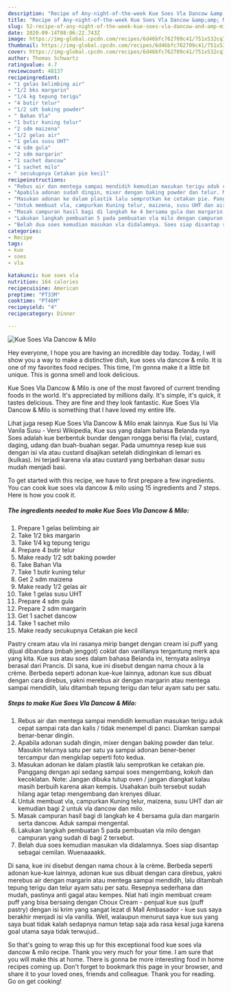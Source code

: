 ```yaml
---
description: "Recipe of Any-night-of-the-week Kue Soes Vla Dancow &amp;amp; Milo"
title: "Recipe of Any-night-of-the-week Kue Soes Vla Dancow &amp;amp; Milo"
slug: 52-recipe-of-any-night-of-the-week-kue-soes-vla-dancow-and-amp-milo
date: 2020-09-14T08:06:22.743Z
image: https://img-global.cpcdn.com/recipes/6d46bfc762709c41/751x532cq70/kue-soes-vla-dancow-milo-foto-resep-utama.jpg
thumbnail: https://img-global.cpcdn.com/recipes/6d46bfc762709c41/751x532cq70/kue-soes-vla-dancow-milo-foto-resep-utama.jpg
cover: https://img-global.cpcdn.com/recipes/6d46bfc762709c41/751x532cq70/kue-soes-vla-dancow-milo-foto-resep-utama.jpg
author: Thomas Schwartz
ratingvalue: 4.7
reviewcount: 48137
recipeingredient:
- "1 gelas belimbing air"
- "1/2 bks margarin"
- "1/4 kg tepung terigu"
- "4 butir telur"
- "1/2 sdt baking powder"
- " Bahan Vla"
- "1 butir kuning telur"
- "2 sdm maizena"
- "1/2 gelas air"
- "1 gelas susu UHT"
- "4 sdm gula"
- "2 sdm margarin"
- "1 sachet dancow"
- "1 sachet milo"
- " secukupnya Cetakan pie kecil"
recipeinstructions:
- "Rebus air dan mentega sampai mendidih kemudian masukan terigu aduk cepat sampai rata dan kalis / tidak menempel di panci. Diamkan sampai benar-benar dingin."
- "Apabila adonan sudah dingin, mixer dengan baking powder dan telur. Masukin telurnya satu per satu ya sampai adonan bener-bener tercampur dan mengkilap seperti foto kedua."
- "Masukan adonan ke dalam plastik lalu semprotkan ke cetakan pie. Panggang dengan api sedang sampai soes mengembang, kokoh dan kecoklatan. Note: Jangan dibuka tutup oven / jangan diangkat kalau masih berbuih karena akan kempis. Usahakan buih tersebut sudah hilang agar tetap mengembang dan krenyes diluar."
- "Untuk membuat vla, campurkan Kuning telur, maizena, susu UHT dan air kemudian bagi 2 untuk vla dancow dan milo."
- "Masak campuran hasil bagi di langkah ke 4 bersama gula dan margarin serta dancow. Aduk sampai mengental."
- "Lakukan langkah pembuatan 5 pada pembuatan vla milo dengan campuran yang sudah di bagi 2 tersebut."
- "Belah dua soes kemudian masukan vla didalamnya. Soes siap disantap sebagai cemilan. Wuenaaaakk."
categories:
- Recipe
tags:
- kue
- soes
- vla

katakunci: kue soes vla 
nutrition: 164 calories
recipecuisine: American
preptime: "PT33M"
cooktime: "PT46M"
recipeyield: "4"
recipecategory: Dinner

---
```



![Kue Soes Vla Dancow &amp; Milo](https://img-global.cpcdn.com/recipes/6d46bfc762709c41/751x532cq70/kue-soes-vla-dancow-milo-foto-resep-utama.jpg)

Hey everyone, I hope you are having an incredible day today. Today, I will show you a way to make a distinctive dish, kue soes vla dancow &amp; milo. It is one of my favorites food recipes. This time, I'm gonna make it a little bit unique. This is gonna smell and look delicious.

Kue Soes Vla Dancow &amp; Milo is one of the most favored of current trending foods in the world. It's appreciated by millions daily. It's simple, it's quick, it tastes delicious. They are fine and they look fantastic. Kue Soes Vla Dancow &amp; Milo is something that I have loved my entire life.

Lihat juga resep Kue Soes Vla Dancow &amp; Milo enak lainnya. Kue Sus Isi Vla Vanila Susu - Versi Wikipedia, Kue sus yang dalam bahasa Belanda nya Soes adalah kue berbentuk bundar dengan rongga berisi fla (vla), custard, daging, udang dan buah-buahan segar. Pada umumnya resep kue sus dengan isi vla atau custard disajikan setelah didinginkan di lemari es (kulkas). Ini terjadi karena vla atau custard yang berbahan dasar susu mudah menjadi basi.


To get started with this recipe, we have to first prepare a few ingredients. You can cook kue soes vla dancow &amp; milo using 15 ingredients and 7 steps. Here is how you cook it.

<!--inarticleads1-->

##### The ingredients needed to make Kue Soes Vla Dancow &amp; Milo:

1. Prepare 1 gelas belimbing air
1. Take 1/2 bks margarin
1. Take 1/4 kg tepung terigu
1. Prepare 4 butir telur
1. Make ready 1/2 sdt baking powder
1. Take  Bahan Vla
1. Take 1 butir kuning telur
1. Get 2 sdm maizena
1. Make ready 1/2 gelas air
1. Take 1 gelas susu UHT
1. Prepare 4 sdm gula
1. Prepare 2 sdm margarin
1. Get 1 sachet dancow
1. Take 1 sachet milo
1. Make ready  secukupnya Cetakan pie kecil


Pastry cream atau vla ini rasanya mirip banget dengan cream isi puff yang dijual dibandara (mbah jenggot) coklat dan vanillanya tergantung merk apa yang kita. Kue sus atau soes dalam bahasa Belanda ini, ternyata aslinya berasal dari Prancis. Di sana, kue ini disebut dengan nama choux à la crème. Berbeda seperti adonan kue-kue lainnya, adonan kue sus dibuat dengan cara direbus, yakni merebus air dengan margarin atau mentega sampai mendidih, lalu ditambah tepung terigu dan telur ayam satu per satu. 

<!--inarticleads2-->

##### Steps to make Kue Soes Vla Dancow &amp; Milo:

1. Rebus air dan mentega sampai mendidih kemudian masukan terigu aduk cepat sampai rata dan kalis / tidak menempel di panci. Diamkan sampai benar-benar dingin.
1. Apabila adonan sudah dingin, mixer dengan baking powder dan telur. Masukin telurnya satu per satu ya sampai adonan bener-bener tercampur dan mengkilap seperti foto kedua.
1. Masukan adonan ke dalam plastik lalu semprotkan ke cetakan pie. Panggang dengan api sedang sampai soes mengembang, kokoh dan kecoklatan. Note: Jangan dibuka tutup oven / jangan diangkat kalau masih berbuih karena akan kempis. Usahakan buih tersebut sudah hilang agar tetap mengembang dan krenyes diluar.
1. Untuk membuat vla, campurkan Kuning telur, maizena, susu UHT dan air kemudian bagi 2 untuk vla dancow dan milo.
1. Masak campuran hasil bagi di langkah ke 4 bersama gula dan margarin serta dancow. Aduk sampai mengental.
1. Lakukan langkah pembuatan 5 pada pembuatan vla milo dengan campuran yang sudah di bagi 2 tersebut.
1. Belah dua soes kemudian masukan vla didalamnya. Soes siap disantap sebagai cemilan. Wuenaaaakk.


Di sana, kue ini disebut dengan nama choux à la crème. Berbeda seperti adonan kue-kue lainnya, adonan kue sus dibuat dengan cara direbus, yakni merebus air dengan margarin atau mentega sampai mendidih, lalu ditambah tepung terigu dan telur ayam satu per satu. Resepnya sederhana dan mudah, pastinya anti gagal atau kempes. Niat hati ingin membuat cream puff yang bisa bersaing dengan Choux Cream - penjual kue sus (puff pastry) dengan isi krim yang sangat lezat di Mall Ambasador - kue sus saya berakhir menjadi isi vla vanilla. Well, walaupun menurut saya kue sus yang saya buat tidak kalah sedapnya namun tetap saja ada rasa kesal juga karena goal utama saya tidak terwujud.. 

So that's going to wrap this up for this exceptional food kue soes vla dancow &amp; milo recipe. Thank you very much for your time. I am sure that you will make this at home. There is gonna be more interesting food in home recipes coming up. Don't forget to bookmark this page in your browser, and share it to your loved ones, friends and colleague. Thank you for reading. Go on get cooking!
